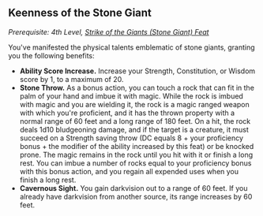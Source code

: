## Keenness of the Stone Giant
*Prerequisite: 4th Level, [Strike of the Giants (Stone Giant) Feat](#strike-of-the-giants)*

You've manifested the physical talents emblematic of stone giants, granting you the following benefits:

* **Ability Score Increase.** Increase your Strength, Constitution, or Wisdom score by 1, to a maximum of 20.
* **Stone Throw.** As a bonus action, you can touch a rock that can fit in the palm of your hand and imbue it with magic. While the rock is imbued with magic and you are wielding it, the rock is a magic ranged weapon with which you're proficient, and it has the thrown property with a normal range of 60 feet and a long range of 180 feet. On a hit, the rock deals 1d10 bludgeoning damage, and if the target is a creature, it must succeed on a Strength saving throw (DC equals 8 + your proficiency bonus + the modifier of the ability increased by this feat) or be knocked prone. The magic remains in the rock until you hit with it or finish a long rest. You can imbue a number of rocks equal to your proficiency bonus with this bonus action, and you regain all expended uses when you finish a long rest.
* **Cavernous Sight.** You gain darkvision out to a range of 60 feet. If you already have darkvision from another source, its range increases by 60 feet.


